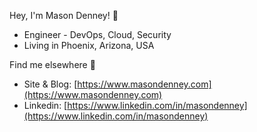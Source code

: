Hey, I'm Mason Denney! 👋
- Engineer - DevOps, Cloud, Security
- Living in Phoenix, Arizona, USA

Find me elsewhere 👀
- Site & Blog: [https://www.masondenney.com](https://www.masondenney.com)
- Linkedin: [https://www.linkedin.com/in/masondenney](https://www.linkedin.com/in/masondenney)

